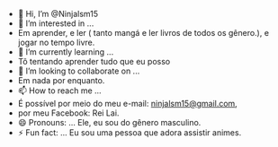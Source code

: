 - 👋 Hi, I’m @Ninjalsm15
- 👀 I’m interested in ...
-  Em aprender, e ler ( tanto mangá e ler livros de todos os gênero.), e jogar no tempo livre.
- 🌱 I’m currently learning ...
-  Tô tentando aprender tudo que eu posso
- 💞️ I’m looking to collaborate on ...
- Em nada por enquanto.
- 📫 How to reach me ...
-  É possível por meio do  meu e-mail: ninjalsm15@gmail.com,
-  por meu Facebook: Rei Lai.
- 😄 Pronouns: ... Ele, eu sou do gênero masculino.
- ⚡ Fun fact: ... Eu sou uma pessoa que adora assistir animes.

<!---
Ninjalsm15/Ninjalsm15 is a ✨ special ✨ repository because its `README.md` (this file) appears on your GitHub profile.
You can click the Preview link to take a look at your changes.
--->
